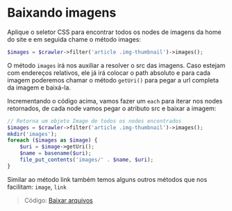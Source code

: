 # Baixando imagens

Aplique o seletor CSS para encontrar todos os nodes de imagens da home do site e em seguida chame o método images:

```php
$images = $crawler->filter('article .img-thumbnail')->images();
```

O método `images` irá nos auxiliar a resolver o src das imagens. Caso estejam com endereços relativos, ele já irá colocar o path absoluto e para cada imagem poderemos chamar o método `getUri()` para pegar a url completa da imagem e baixá-la.

Incrementando o código acima, vamos fazer um `each` para iterar nos nodes retornados, de cada node vamos pegar o atributo src e baixar a imagem:

```php
// Retorna um objeto Image de todos os nodes encontrados
$images = $crawler->filter('article .img-thumbnail')->images();
mkdir('images');
foreach ($images as $image) {
    $uri = $image->getUri();
    $name = basename($uri);
    file_put_contents('images/' . $name, $uri);
}
```

Similar ao método link também temos alguns outros métodos que nos facilitam: `image`, `link`

> Código: [Baixar arquivos](/exercicio/09-baixando_imagens.php)